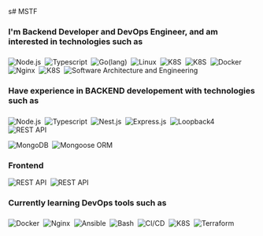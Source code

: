 s# MSTF


### I'm Backend Developer and DevOps Engineer, and am interested in technologies such as <h5 align="">
 ![Node.js](https://img.shields.io/badge/-Node.js-05122A?style=flat&logo=node.js)&nbsp; 
 ![Typescript](https://img.shields.io/badge/-Typescript-05122A?style=flat&logo=typescript)&nbsp; 
 ![Go(lang)](https://img.shields.io/badge/-Go-05122A?style=flat&logo=go)&nbsp;
 ![Linux](https://img.shields.io/badge/-Linux-05122A?style=flat&logo=linux)&nbsp; 
 ![K8S](https://img.shields.io/badge/-Gitlab-05122A?style=flat&logo=gitlab)&nbsp; 
 ![K8S](https://img.shields.io/badge/-DevOps-05122A?style=flat&logo=ubuntu)&nbsp;
 ![Docker](https://img.shields.io/badge/-Docker-05122A?style=flat&logo=docker)&nbsp; 
 ![Nginx](https://img.shields.io/badge/-Nginx-05122A?style=flat&logo=nginx)&nbsp;
 ![K8S](https://img.shields.io/badge/-Kubernetes-05122A?style=flat&logo=kubernetes)&nbsp; 
 ![Software Architecture and Engineering](https://img.shields.io/badge/-Software_Architecture_and_Engineering-05122A?style=flat&logo=debian)&nbsp;</h5> 
 
### Have experience in BACKEND developement with technologies such as <h5 align="">
 ![Node.js](https://img.shields.io/badge/-Node.js-05122A?style=flat&logo=node.js)&nbsp; 
 ![Typescript](https://img.shields.io/badge/-Typescript-05122A?style=flat&logo=typescript)&nbsp; 
 ![Nest.js](https://img.shields.io/badge/-Nest.js-05122A?style=flat&logo=nestjs)&nbsp; 
 ![Express.js](https://img.shields.io/badge/-Expressjs-05122A?style=flat&logo=express)&nbsp; 
 ![Loopback4](https://img.shields.io/badge/-Loopback%204-05122A?style=flat&logo=loopback)&nbsp; 
 ![REST API](https://img.shields.io/badge/-REST_API-05122A?style=flat&logo=api)&nbsp;

 ![MongoDB](https://img.shields.io/badge/-MongoDB-05122A?style=flat&logo=mongodb)&nbsp; 
 ![Mongoose ORM](https://img.shields.io/badge/-Mongoose_ORM-05122A?style=flat&logo=mongoose)&nbsp; 

 ### Frontend
 ![REST API](https://img.shields.io/badge/-ReactJS-05122A?style=flat&logo=react)&nbsp;
 ![REST API](https://img.shields.io/badge/-Angular%2014+-05122A?style=flat&logo=angular)&nbsp; 
 
 </h5> 

 
### Currently learning DevOps tools such as <h5 align="">
 ![Docker](https://img.shields.io/badge/-Docker-05122A?style=flat&logo=docker)&nbsp; 
 ![Nginx](https://img.shields.io/badge/-Nginx-05122A?style=flat&logo=nginx)&nbsp;
 ![Ansible](https://img.shields.io/badge/-Ansible-05122A?style=flat&logo=ansible)&nbsp;
 ![Bash](https://img.shields.io/badge/-Bash-05122A?style=flat&logo=zsh)&nbsp;
 ![CI/CD](https://img.shields.io/badge/-CI/CD-05122A?style=flat&logo=gitlab)&nbsp; 
 ![K8S](https://img.shields.io/badge/-Kubernetes-05122A?style=flat&logo=kubernetes)&nbsp; 
 ![Terraform](https://img.shields.io/badge/-Terraform-05122A?style=flat&logo=terraform)&nbsp; 
 </h5>
 

